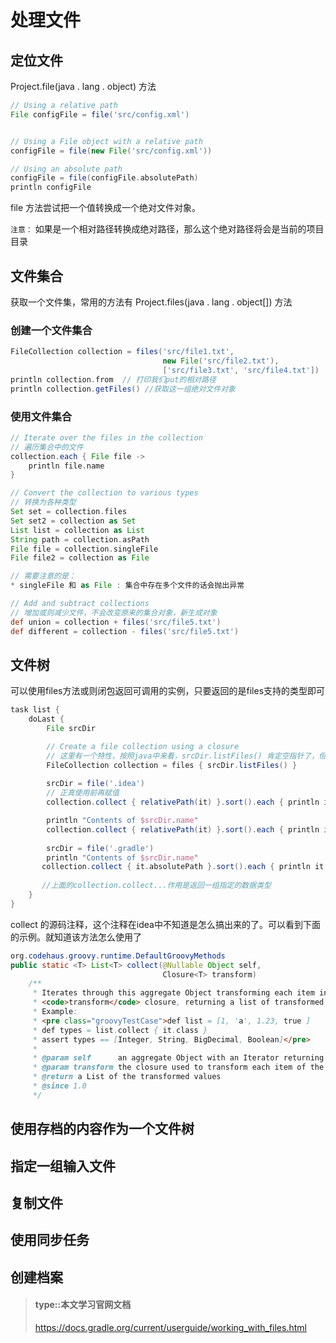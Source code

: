 # 处理文件

## 定位文件
Project.file(java . lang . object) 方法
```groovy
// Using a relative path
File configFile = file('src/config.xml')


// Using a File object with a relative path
configFile = file(new File('src/config.xml'))

// Using an absolute path
configFile = file(configFile.absolutePath)
println configFile
```
file 方法尝试把一个值转换成一个绝对文件对象。

`注意：` 如果是一个相对路径转换成绝对路径，那么这个绝对路径将会是当前的项目目录

## 文件集合
获取一个文件集，常用的方法有 Project.files(java . lang . object[]) 方法

### 创建一个文件集合
```groovy
FileCollection collection = files('src/file1.txt',
                                  new File('src/file2.txt'),
                                  ['src/file3.txt', 'src/file4.txt'])
println collection.from  // 打印我们put的相对路径
println collection.getFiles() //获取这一组绝对文件对象
```
### 使用文件集合
```groovy
// Iterate over the files in the collection
// 遍历集合中的文件
collection.each { File file ->
    println file.name
}

// Convert the collection to various types
// 转换为各种类型
Set set = collection.files
Set set2 = collection as Set
List list = collection as List
String path = collection.asPath
File file = collection.singleFile
File file2 = collection as File

// 需要注意的是：
* singleFile 和 as File : 集合中存在多个文件的话会抛出异常

// Add and subtract collections
// 增加或则减少文件，不会改变原来的集合对象，新生成对象
def union = collection + files('src/file5.txt')
def different = collection - files('src/file5.txt')

```

## 文件树

可以使用files方法或则闭包返回可调用的实例，只要返回的是files支持的类型即可
```groovy
task list {
    doLast {
        File srcDir

        // Create a file collection using a closure
        // 这里有一个特性，按照java中来看，srcDir.listFiles() 肯定空指针了，但是这里好像并没有被执行，闭包？
        FileCollection collection = files { srcDir.listFiles() }
        
        srcDir = file('.idea')
        // 正真使用前再赋值
        collection.collect { relativePath(it) }.sort().each { println it }

        println "Contents of $srcDir.name"
        collection.collect { relativePath(it) }.sort().each { println it }
        
        srcDir = file('.gradle')
        println "Contents of $srcDir.name"
       collection.collect { it.absolutePath }.sort().each { println it }
       
       //上面的collection.collect...作用是返回一组指定的数据类型
    }
}
```
collect 的源码注释，这个注释在idea中不知道是怎么搞出来的了。可以看到下面的示例。就知道该方法怎么使用了
```java
org.codehaus.groovy.runtime.DefaultGroovyMethods
public static <T> List<T> collect(@Nullable Object self,
                                  Closure<T> transform)
    /**
     * Iterates through this aggregate Object transforming each item into a new value using the
     * <code>transform</code> closure, returning a list of transformed values.
     * Example:
     * <pre class="groovyTestCase">def list = [1, 'a', 1.23, true ]
     * def types = list.collect { it.class }
     * assert types == [Integer, String, BigDecimal, Boolean]</pre>
     *
     * @param self      an aggregate Object with an Iterator returning its items
     * @param transform the closure used to transform each item of the aggregate object
     * @return a List of the transformed values
     * @since 1.0
     */
```
## 使用存档的内容作为一个文件树
## 指定一组输入文件
## 复制文件
## 使用同步任务
## 创建档案




> #### type::本文学习官网文档
>
>https://docs.gradle.org/current/userguide/working_with_files.html




